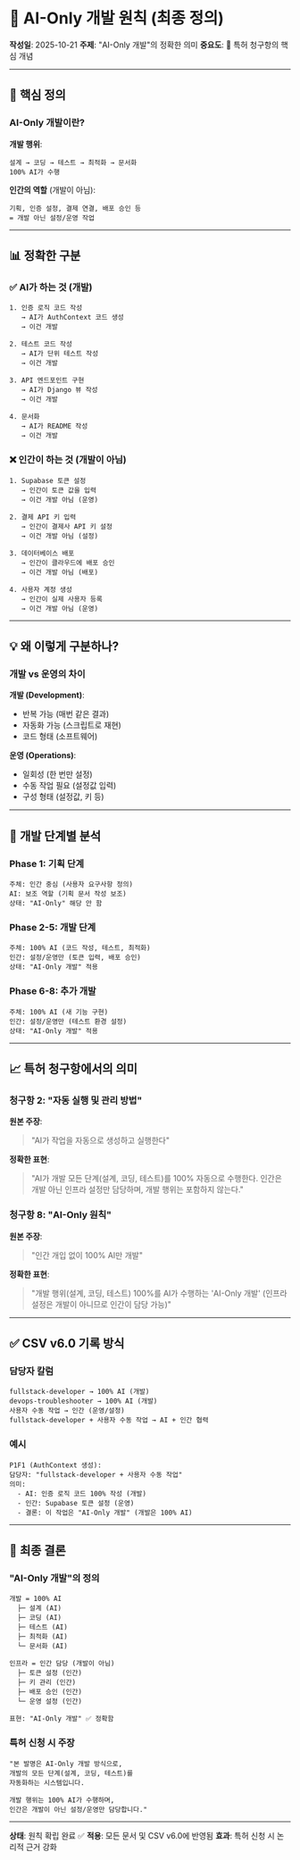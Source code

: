 # 🤖 AI-Only 개발 원칙 (최종 정의)

**작성일**: 2025-10-21
**주제**: "AI-Only 개발"의 정확한 의미
**중요도**: 🔴 특허 청구항의 핵심 개념

---

## 🎯 핵심 정의

### AI-Only 개발이란?

**개발 행위**:
```
설계 → 코딩 → 테스트 → 최적화 → 문서화
100% AI가 수행
```

**인간의 역할** (개발이 아님):
```
기획, 인증 설정, 결제 연결, 배포 승인 등
= 개발 아닌 설정/운영 작업
```

---

## 📊 정확한 구분

### ✅ AI가 하는 것 (개발)
```
1. 인증 로직 코드 작성
   → AI가 AuthContext 코드 생성
   → 이건 개발

2. 테스트 코드 작성
   → AI가 단위 테스트 작성
   → 이건 개발

3. API 엔드포인트 구현
   → AI가 Django 뷰 작성
   → 이건 개발

4. 문서화
   → AI가 README 작성
   → 이건 개발
```

### ❌ 인간이 하는 것 (개발이 아님)
```
1. Supabase 토큰 설정
   → 인간이 토큰 값을 입력
   → 이건 개발 아님 (운영)

2. 결제 API 키 입력
   → 인간이 결제사 API 키 설정
   → 이건 개발 아님 (설정)

3. 데이터베이스 배포
   → 인간이 클라우드에 배포 승인
   → 이건 개발 아님 (배포)

4. 사용자 계정 생성
   → 인간이 실제 사용자 등록
   → 이건 개발 아님 (운영)
```

---

## 💡 왜 이렇게 구분하나?

### 개발 vs 운영의 차이

**개발 (Development)**:
- 반복 가능 (매번 같은 결과)
- 자동화 가능 (스크립트로 재현)
- 코드 형태 (소프트웨어)

**운영 (Operations)**:
- 일회성 (한 번만 설정)
- 수동 작업 필요 (설정값 입력)
- 구성 형태 (설정값, 키 등)

---

## 🔄 개발 단계별 분석

### Phase 1: 기획 단계
```
주체: 인간 중심 (사용자 요구사항 정의)
AI: 보조 역할 (기획 문서 작성 보조)
상태: "AI-Only" 해당 안 함
```

### Phase 2-5: 개발 단계
```
주체: 100% AI (코드 작성, 테스트, 최적화)
인간: 설정/운영만 (토큰 입력, 배포 승인)
상태: "AI-Only 개발" 적용
```

### Phase 6-8: 추가 개발
```
주체: 100% AI (새 기능 구현)
인간: 설정/운영만 (테스트 환경 설정)
상태: "AI-Only 개발" 적용
```

---

## 📈 특허 청구항에서의 의미

### 청구항 2: "자동 실행 및 관리 방법"

**원본 주장**:
> "AI가 작업을 자동으로 생성하고 실행한다"

**정확한 표현**:
> "AI가 개발 모든 단계(설계, 코딩, 테스트)를 100% 자동으로 수행한다.
> 인간은 개발 아닌 인프라 설정만 담당하며, 개발 행위는 포함하지 않는다."

### 청구항 8: "AI-Only 원칙"

**원본 주장**:
> "인간 개입 없이 100% AI만 개발"

**정확한 표현**:
> "개발 행위(설계, 코딩, 테스트) 100%를 AI가 수행하는 'AI-Only 개발'
> (인프라 설정은 개발이 아니므로 인간이 담당 가능)"

---

## ✅ CSV v6.0 기록 방식

### 담당자 칼럼
```
fullstack-developer → 100% AI (개발)
devops-troubleshooter → 100% AI (개발)
사용자 수동 작업 → 인간 (운영/설정)
fullstack-developer + 사용자 수동 작업 → AI + 인간 협력
```

### 예시
```
P1F1 (AuthContext 생성):
담당자: "fullstack-developer + 사용자 수동 작업"
의미:
  - AI: 인증 로직 코드 100% 작성 (개발)
  - 인간: Supabase 토큰 설정 (운영)
  - 결론: 이 작업은 "AI-Only 개발" (개발은 100% AI)
```

---

## 🎯 최종 결론

### "AI-Only 개발"의 정의

```
개발 = 100% AI
  ├─ 설계 (AI)
  ├─ 코딩 (AI)
  ├─ 테스트 (AI)
  ├─ 최적화 (AI)
  └─ 문서화 (AI)

인프라 = 인간 담당 (개발이 아님)
  ├─ 토큰 설정 (인간)
  ├─ 키 관리 (인간)
  ├─ 배포 승인 (인간)
  └─ 운영 설정 (인간)

표현: "AI-Only 개발" ✅ 정확함
```

### 특허 신청 시 주장

```
"본 발명은 AI-Only 개발 방식으로,
개발의 모든 단계(설계, 코딩, 테스트)를
자동화하는 시스템입니다.

개발 행위는 100% AI가 수행하며,
인간은 개발이 아닌 설정/운영만 담당합니다."
```

---

**상태**: 원칙 확립 완료 ✅
**적용**: 모든 문서 및 CSV v6.0에 반영됨
**효과**: 특허 신청 시 논리적 근거 강화
